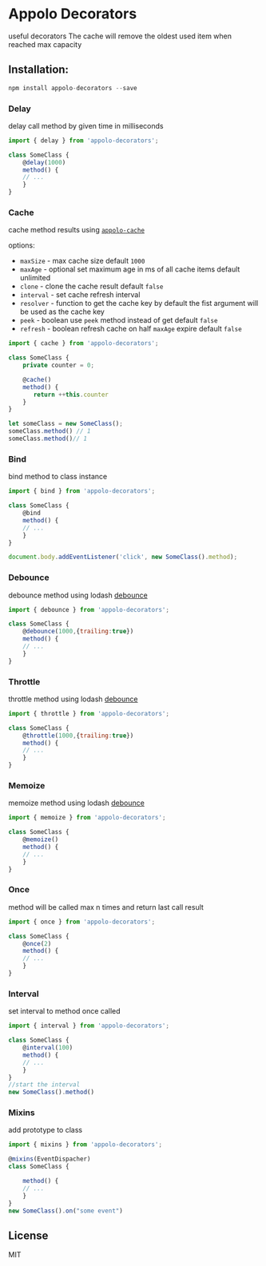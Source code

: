 # Appolo Decorators
useful decorators
The cache will remove the oldest used item when reached max capacity 
## Installation:

```javascript
npm install appolo-decorators --save
```

### Delay
delay call method by given time in milliseconds
```javascript
import { delay } from 'appolo-decorators';

class SomeClass {
    @delay(1000)
    method() {
    // ...
    }
}
```

### Cache
cache method results using [`appolo-cache`](https://github.com/shmoop207/appolo-cache)

options:

- `maxSize` - max cache size default `1000`
- `maxAge` - optional set maximum age in ms of all cache items default unlimited
- `clone` - clone the cache result default `false`
- `interval` - set cache refresh interval
- `resolver` - function to get the cache key by default the fist argument will be used as the cache key
- `peek` - boolean use `peek` method instead of get default `false`
- `refresh` - boolean refresh cache on half `maxAge` expire default `false`

```javascript
import { cache } from 'appolo-decorators';

class SomeClass {
    private counter = 0;

    @cache()
    method() {
       return ++this.counter
    }
}

let someClass = new SomeClass();
someClass.method() // 1
someClass.method()// 1

```

### Bind
bind method to class instance
```javascript
import { bind } from 'appolo-decorators';

class SomeClass {
    @bind
    method() {
    // ...
    }
}

document.body.addEventListener('click', new SomeClass().method);
```

### Debounce
debounce method using lodash [debounce](https://lodash.com/docs/4.17.10#debounce)
```javascript
import { debounce } from 'appolo-decorators';

class SomeClass {
    @debounce(1000,{trailing:true})
    method() {
    // ...
    }
}
```

### Throttle
throttle method using lodash [debounce](https://lodash.com/docs/4.17.10#throttle)
```javascript
import { throttle } from 'appolo-decorators';

class SomeClass {
    @throttle(1000,{trailing:true})
    method() {
    // ...
    }
}
```

### Memoize
memoize method using lodash [debounce](https://lodash.com/docs/4.17.10#memoize)
```javascript
import { memoize } from 'appolo-decorators';

class SomeClass {
    @memoize()
    method() {
    // ...
    }
}
```

### Once
method will be called max n times and return last call result
```javascript
import { once } from 'appolo-decorators';

class SomeClass {
    @once(2)
    method() {
    // ...
    }
}
```



### Interval
set interval to method once called
```javascript
import { interval } from 'appolo-decorators';

class SomeClass {
    @interval(100)
    method() {
    // ...
    }
}
//start the interval
new SomeClass().method()
```

### Mixins
add prototype to class
```javascript
import { mixins } from 'appolo-decorators';

@mixins(EventDispacher)
class SomeClass {

    method() {
    // ...
    }
}
new SomeClass().on("some event")
```
## License
MIT